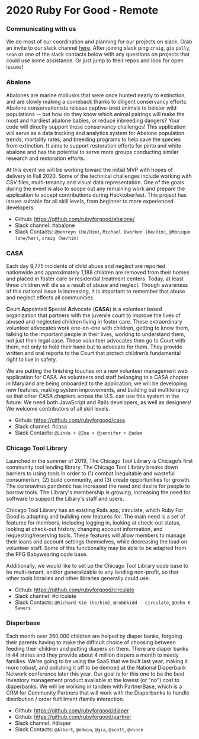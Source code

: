 # 2020 Ruby For Good - Remote

### Communicating with us

We do most of our coordination and planning for our projects on slack. Grab an invite to our slack channel [here](https://rubyforgood.herokuapp.com). After joining slack ping `craig`, `gia` `polly`, `sean` or one of the slack contacts below with any questions on projects that could use some assistance. Or just jump to their repos and look for open issues!

### Abalone

Abalones are marine mollusks that were once hunted nearly to extinction, and are slowly making a comeback thanks to diligent conservancy efforts.  Abalone conservationists release captive-bred animals to bolster wild populations -- but how do they know which animal pairings will make the most and hardiest abalone babies, or reduce inbreeding dangers? Your code will directly support these conservancy challenges! This application will serve as a data tracking and analytics system for Abalone population trends, mortality rates, and breeding programs to help save the species from extinction. It aims to support restoration efforts for pinto and white abalone and has the potential to serve more groups conducting similar research and restoration efforts.

At this event we will be working toward the initial MVP with hopes of delivery in Fall 2020. Some of the technical challenges include working with CSV files, multi-tenancy and visual data representation. One of the goals during the event is also to scope out any remaining work and prepare the application to accept contributions during Hacktoberfest. This project has issues suitable for all skill levels, from beginner to more experienced developers.

* Github: https://github.com/rubyforgood/abalone/
* Slack channel: #abalone
* Slack Contacts: `@benreyn (He/Him)`, `Michael Dworken (He/Him)`, `@Monique (she/her)`, `craig (he/him)`

### CASA

Each day 8,775 incidents of child abuse and neglect are reported nationwide and approximately 1,188 children are removed from their homes and placed in foster care or residential treatment centers. Today, at least three children will die as a result of abuse and neglect. Though awareness of this national issue is increasing, it is important to remember that abuse and neglect effects all communities.

**C**ourt **A**ppointed **S**pecial **A**dvocate (**CASA**) is a volunteer based organization that partners with the juvenile court to improve the lives of abused and neglected children living in foster care. These extraordinary volunteer advocates work one-on-one with children, getting to know them, talking to the important people in their lives, working to understand them, not just their legal case. These volunteer advocates then go to Court with them, not only to hold their hand but to advocate for them. They provide written and oral reports to the Court that
protect children’s fundamental right to live in safety.

We are putting the finishing touches on a new volunteer management web application for CASA. As volunteers and staff belonging to a CASA chapter in Maryland are being onboarded to the application, we will be developing new features, making system improvements, and building out multitenancy so that other CASA chapters across the U.S. can use this system in the future. We need both JavaScript and Rails developers, as well as designers! We welcome contributors of all skill levels.

* Github: https://github.com/rubyforgood/casa
* Slack channel: #casa
* Slack Contacts: `@Linda + @Zoe + @jennifer + @adam`

### Chicago Tool Library

Launched in the summer of 2019, The Chicago Tool Library is Chicago’s first community tool lending library. The Chicago Tool Library breaks down barriers to using tools in order to (1) combat inequitable and wasteful consumerism, (2) build community, and (3) create opportunities for growth. The coronavirus pandemic has increased the need and desire for people to borrow tools. The Library's membership is growing, increasing the need for software to support the Libary's staff and users.

Chicago Tool Library has an existing Rails app, circulate, which Ruby For Good is adopting and building new features for. The main need is a set of features for members, including logging in, looking at check-out status, looking at check-out history, changing account information, and requesting/reserving tools. These features will allow members to manage their loans and account settings themselves, while decreasing the load on volunteer staff. Some of this functionality may be able to be adapted from the RFG Babywearing code base.

Additionally, we would like to set up the Chicago Tool Library code base to be multi-tenant, and/or generalizable to any lending non-profit, so that other tools libraries and other libraries generally could use.
 
* Github: https://github.com/rubyforgood/circulate
* Slack channel: #circulate
* Slack Contacts: `@Richard Kim (he/him)`, `@robbkidd - circulate`, `@John K Sawers`



### Diaperbase

Each month over 350,000 children are helped by diaper banks, forgoing their parents having to make the difficult choice of choosing between feeding their children and putting diapers on them. There are diaper banks in 44 states and they provide about 4 million diapers a month to needy families. We're going to be using the SaaS that we built last year, making it more robust, and polishing it off to be demoed at the National Diaperbank Network conference later this year. Our goal is for this one to be the best Inventory management product available at the lowest (or "no") cost to diaperbanks. We will be working in tandem with PartnerBase, which is a CRM for Community Partners that will work with the Diaperbanks to handle distribution / order fulfillment /family interaction.
 
* Github: https://github.com/rubyforgood/diaper
* Github: https://github.com/rubyforgood/partner
* Slack channel: #diaper
* Slack Contacts: `@Albert`, `@edwin`, `@gia`, `@scott`, `@vince`


